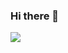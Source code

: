 ### Hi there 👋
<a href="https://github.com/Aaqib925">
    <img src="https://komarev.com/ghpvc/?username=umer2001">
</a>

<!--
**umer2001/umer2001** is a ✨ _special_ ✨ repository because its `README.md` (this file) appears on your GitHub profile.
